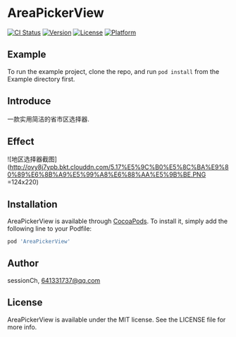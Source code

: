 # AreaPickerView

[![CI Status](https://img.shields.io/travis/sessionCh/AreaPickerView.svg?style=flat)](https://travis-ci.org/sessionCh/AreaPickerView)
[![Version](https://img.shields.io/cocoapods/v/AreaPickerView.svg?style=flat)](https://cocoapods.org/pods/AreaPickerView)
[![License](https://img.shields.io/cocoapods/l/AreaPickerView.svg?style=flat)](https://cocoapods.org/pods/AreaPickerView)
[![Platform](https://img.shields.io/cocoapods/p/AreaPickerView.svg?style=flat)](https://cocoapods.org/pods/AreaPickerView)

## Example

To run the example project, clone the repo, and run `pod install` from the Example directory first.

## Introduce

一款实用简洁的省市区选择器.

## Effect

![地区选择器截图](http://ovy8j7ypb.bkt.clouddn.com/5.17%E5%9C%B0%E5%8C%BA%E9%80%89%E6%8B%A9%E5%99%A8%E6%88%AA%E5%9B%BE.PNG =124x220)


## Installation

AreaPickerView is available through [CocoaPods](https://cocoapods.org). To install
it, simply add the following line to your Podfile:

```ruby
pod 'AreaPickerView'
```

## Author

sessionCh, 641331737@qq.com

## License

AreaPickerView is available under the MIT license. See the LICENSE file for more info.
